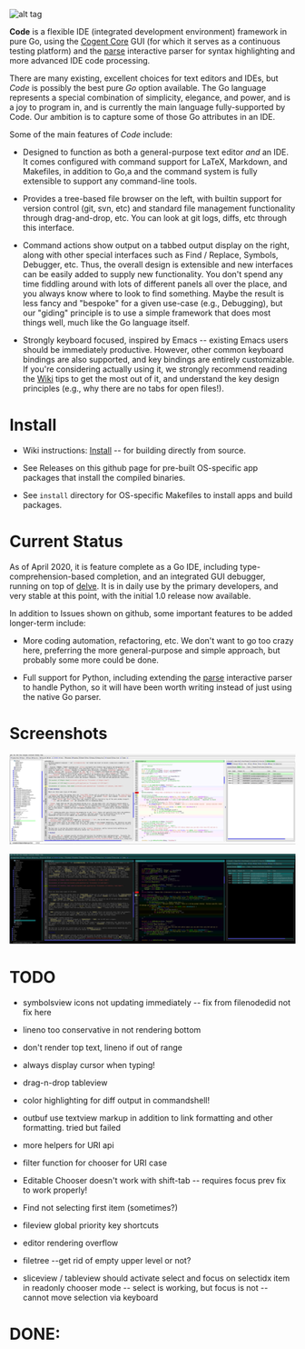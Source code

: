 ![alt tag](logo/code_icon.png)

**Code** is a flexible IDE (integrated development environment) framework in pure Go, using the [Cogent Core](https://cogentcore.org/core) GUI (for which it serves as a continuous testing platform) and the [parse](https://pkg.go.dev/cogentcore.org/core/parse) interactive parser for syntax highlighting and more advanced IDE code processing.

There are many existing, excellent choices for text editors and IDEs, but *Code* is possibly the best pure *Go* option available.  The Go language represents a special combination of simplicity, elegance, and power, and is a joy to program in, and is currently the main language fully-supported by Code.  Our ambition is to capture some of those Go attributes in an IDE.

Some of the main features of *Code* include:

* Designed to function as both a general-purpose text editor *and* an IDE.  It comes configured with command support for LaTeX, Markdown, and Makefiles, in addition to Go,a and the command system is fully extensible to support any command-line tools.

* Provides a tree-based file browser on the left, with builtin support for version control (git, svn, etc) and standard file management functionality through drag-and-drop, etc.  You can look at git logs, diffs, etc through this interface.

* Command actions show output on a tabbed output display on the right, along with other special interfaces such as Find / Replace, Symbols, Debugger, etc.  Thus, the overall design is extensible and new interfaces can be easily added to supply new functionality.  You don't spend any time fiddling around with lots of different panels all over the place, and you always know where to look to find something.  Maybe the result is less fancy and "bespoke" for a given use-case (e.g., Debugging), but our "giding" principle is to use a simple framework that does most things well, much like the Go language itself.

* Strongly keyboard focused, inspired by Emacs -- existing Emacs users should be immediately productive.  However, other common keyboard bindings are also supported, and key bindings are entirely customizable.  If you're considering actually using it, we strongly recommend reading the [Wiki](https://cogentcore.org/cogent/code/wiki) tips to get the most out of it, and understand the key design principles (e.g., why there are no tabs for open files!).

# Install

* Wiki instructions: [Install](https://cogentcore.org/cogent/code/wiki/Install) -- for building directly from source.

* See Releases on this github page for pre-built OS-specific app packages that install the compiled binaries.

* See `install` directory for OS-specific Makefiles to install apps and build packages.

# Current Status

As of April 2020, it is feature complete as a Go IDE, including type-comprehension-based completion, and an integrated GUI debugger, running on top of [delve](https://github.com/go-delve/delve).  It is in daily use by the primary developers, and very stable at this point, with the initial 1.0 release now available.

In addition to Issues shown on github, some important features to be added longer-term include:

* More coding automation, refactoring, etc.  We don't want to go too crazy here, preferring the more general-purpose and simple approach, but probably some more could be done.

* Full support for Python, including extending the [parse](https://pkg.go.dev/cogentcore.org/core/parse) interactive parser to handle Python, so it will have been worth writing instead of just using the native Go parser.

# Screenshots

![Screenshot](screenshot.png?raw=true "Screenshot")

![Screenshot, darker](screenshot_dark.png?raw=true "Screenshot, dark mode")

# TODO

* symbolsview icons not updating immediately -- fix from filenodedid not fix here

* lineno too conservative in not rendering bottom
* don't render top text, lineno if out of range
* always display cursor when typing!
* drag-n-drop tableview

* color highlighting for diff output in commandshell!
* outbuf use textview markup in addition to link formatting and other formatting.  tried but failed

* more helpers for URI api
* filter function for chooser for URI case

* Editable Chooser doesn't work with shift-tab -- requires focus prev fix to work properly!

* Find not selecting first item (sometimes?)

* fileview global priority key shortcuts
* editor rendering overflow
* filetree --get rid of empty upper level or not?
* sliceview / tableview should activate select and focus on selectidx item in readonly chooser mode -- select is working, but focus is not -- cannot move selection via keyboard


# DONE:




